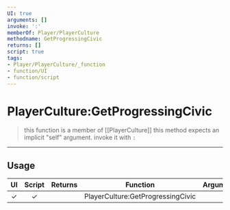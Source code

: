 ```yaml
---
UI: true
arguments: []
invoke: ':'
memberOf: Player/PlayerCulture
methodname: GetProgressingCivic
returns: []
script: true
tags:
- Player/PlayerCulture/_function
- function/UI
- function/script
---
```

# PlayerCulture:GetProgressingCivic
> this function is a member of [[PlayerCulture]]
> this method expects an implicit "self" argument. invoke it with `:`
-----
## Usage
|  UI | Script | Returns | Function | Arguments |
|:---:|:------:|-------:|:--------:|:---------|
|✓|✓||PlayerCulture:GetProgressingCivic||
